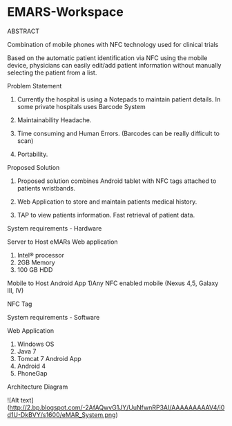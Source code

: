 # EMARS-Workspace

ABSTRACT

Combination of mobile phones with NFC technology used for clinical trials

Based on the automatic patient identification via NFC using the mobile device, physicians can easily  edit/add patient information without manually selecting the patient from a list.


Problem Statement

1) Currently the hospital is using a Notepads to maintain patient details. In some private hospitals uses Barcode System

2) Maintainability Headache.

3) Time consuming and Human Errors. (Barcodes can be really difficult to scan)

4) Portability.


Proposed Solution

1) Proposed solution combines Android tablet with NFC tags attached to patients wristbands.

2) Web Application to store and maintain patients medical history.

3) TAP to view patients information. Fast retrieval of patient data.


System requirements - Hardware


Server to Host eMARs Web application
  1) Intel® processor
  2) 2GB Memory
  3) 100 GB HDD


Mobile to Host Android App
  1)Any NFC enabled mobile (Nexus 4,5, Galaxy III, IV)
  
NFC Tag



System requirements - Software

Web Application

  1) Windows OS
  2) Java 7
  3) Tomcat 7
Android App
  1) Android 4
  2) PhoneGap
  
  
Architecture Diagram

![Alt text] (http://2.bp.blogspot.com/-2AfAQwvG1JY/UuNfwnRP3AI/AAAAAAAAAV4/i0d1U-DkBVY/s1600/eMAR_System.png)



